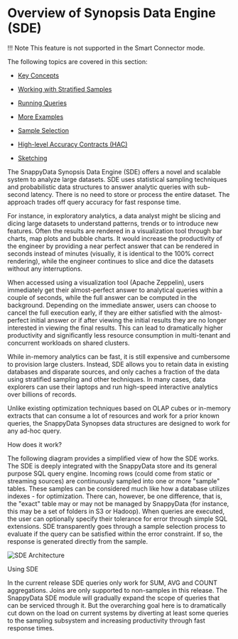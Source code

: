 # Overview of Synopsis Data Engine (SDE)


!!! Note
	This feature is not supported in the Smart Connector mode.

The following topics are covered in this section:

* [Key Concepts](key_concepts.md)

* [Working with Stratified Samples](working_with_stratified_samples.md)

* [Running Queries](running_queries.md)

* [More Examples](more_examples.md)

* [Sample Selection](sample_selection.md)

* [High-level Accuracy Contracts (HAC)](hac_contracts.md)

* [Sketching](sketching.md)

   
The SnappyData Synopsis Data Engine (SDE) offers a novel and scalable system to analyze large datasets. SDE uses statistical sampling techniques and probabilistic data structures to answer analytic queries with sub-second latency. There is no need to store or process the entire dataset. The approach trades off query accuracy for fast response time. 

For instance, in exploratory analytics, a data analyst might be slicing and dicing large datasets to understand patterns, trends or to introduce new features. Often the results are rendered in a visualization tool through bar charts, map plots and bubble charts. It would increase the productivity of the engineer by providing a near perfect answer that can be rendered in seconds instead of minutes (visually, it is identical to the 100% correct rendering), while the engineer continues to slice and dice the datasets without any interruptions. 

When accessed using a visualization tool (Apache Zeppelin), users immediately get their almost-perfect answer to analytical queries within a couple of seconds, while the full answer can be computed in the background. Depending on the immediate answer, users can choose to cancel the full execution early, if they are either satisfied with the almost-perfect initial answer or if after viewing the initial results they are no longer interested in viewing the final results. This can lead to dramatically higher productivity and significantly less resource consumption in multi-tenant and concurrent workloads on shared clusters.

While in-memory analytics can be fast, it is still expensive and cumbersome to provision large clusters. Instead, SDE allows you to retain data in existing databases and disparate sources, and only caches a fraction of the data using stratified sampling and other techniques. In many cases, data explorers can use their laptops and run high-speed interactive analytics over billions of records. 

Unlike existing optimization techniques based on OLAP cubes or in-memory extracts that can consume a lot of resources and work for a prior known queries, the SnappyData Synopses data structures are designed to work for any ad-hoc query.

<heading2>How does it work?</heading2>

The following diagram provides a simplified view of how the SDE works. The SDE is deeply integrated with the SnappyData store and its general purpose SQL query engine. Incoming rows (could come from static or streaming sources) are continuously sampled into one or more "sample" tables. These samples can be considered much like how a database utilizes indexes - for optimization. There can, however, be one difference, that is, the "exact" table may or may not be managed by SnappyData (for instance, this may be a set of folders in S3 or Hadoop). When queries are executed, the user can optionally specify their tolerance for error through simple SQL extensions. SDE transparently goes through a sample selection process to evaluate if the query can be satisfied within the error constraint. If so, the response is generated directly from the sample. 

![SDE Architecture](../Images/sde_architecture.png)


<heading2>Using SDE</heading2>

In the current release SDE queries only work for SUM, AVG and COUNT aggregations. Joins are only supported to non-samples in this release. The SnappyData SDE module will gradually expand the scope of queries that can be serviced through it. But the overarching goal here is to dramatically cut down on the load on current systems by diverting at least some queries to the sampling subsystem and increasing productivity through fast response times. 
